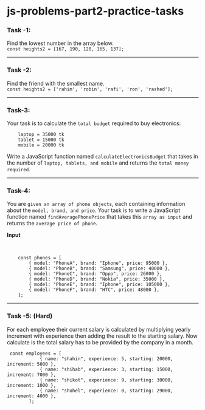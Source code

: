 # js-problems-part2-practice-tasks

### Task -1: 
Find the lowest number in the array below.
<br>
`const heights2 = [167, 190, 120, 165, 137];`

---

### Task -2: 
Find the friend with the smallest name.
<br>
`const heights2 = ['rahim', 'robin', 'rafi', 'ron', 'rashed'];`

---

### Task-3: 
Your task is to calculate the `total budget` required to buy electronics:

        laptop = 35000 tk
        tablet = 15000 tk
        mobile = 20000 tk

Write a JavaScript function named `calculateElectronicsBudget` that takes in the number of `laptop, tablets, and mobile` and returns the `total money required`.

---
### Task-4: 

You are `given an array of phone objects`, each containing information about the `model, brand, and price`. Your task is to write a JavaScript function named `findAveragePhonePrice` that takes this `array as input` and returns the `average price of phone`.

**Input**

<br>

        const phones = [
            { model: "PhoneA", brand: "Iphone", price: 95000 },
            { model: "PhoneB", brand: "Samsung", price: 40000 },
            { model: "PhoneC", brand: "Oppo", price: 26000 },
            { model: "PhoneD", brand: "Nokia", price: 35000 },
            { model: "PhoneE", brand: "Iphone", price: 105000 },
            { model: "PhoneF", brand: "HTC", price: 48000 },
        ];

---
### Task -5: (Hard)
For each employee their current salary is calculated by multiplying yearly increment with experience then adding the result to the starting salary. Now calculate is the total salary has to be provided by the company in a month.
```
 const employees = [
            { name: "shahin", experience: 5, starting: 20000, increment: 5000 },
            { name: "shihab", experience: 3, starting: 15000, increment: 7000 },
            { name: "shikot", experience: 9, starting: 30000, increment: 1000 },
            { name: "shohel", experience: 0, starting: 29000, increment: 4000 },
        ];
```


